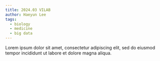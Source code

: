 ```yaml
---
title: 2024.03 VILAB 
author: Haeyun Lee
tags:
  - biology
  - medicine
  - big data
---
```


Lorem ipsum dolor sit amet, consectetur adipiscing elit, sed do eiusmod tempor incididunt ut labore et dolore magna aliqua.
